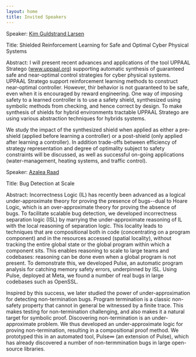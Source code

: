 ```yaml
---
layout: home
title: Invited Speakers
---
```


Speaker: [Kim Guldstrand Larsen](https://kgl.cs.aau.dk/)

Title: Shielded Reinforcement Learning for Safe and Optimal Cyber Physical Systems

Abstract:
I will present recent advances and applications of the tool UPPAAL Stratego (www.uppaal.org) supporting automatic synthesis of guaranteed safe and near-optimal control strategies for cyber physical systems. UPPAAL Stratego support reinforcement learning methods to construct near-optimal controller. However, thir behavior is not guaranteed to be safe, even when it is encouraged by reward engineering. One way of imposing safety to a learned controller is to use a safety shield, synthesized using symbolic methods from checking, and hence  correct by design. To make synthesis of shields for hybrid environments tractable UPPAAL Stratego are using various abstraction techniques for hybrids systems.

We study the impact of the synthesized shield when applied as either a pre-shield (applied before learning a controller) or a post-shield (only applied after learning a controller). In addition trade-offs between efficiency of strategy representation and degree of optimality subject to safety constraints will be discussed, as well as successful on-going applications (water-management, heating systems, and traffic control).

Speaker: [Azalea Raad](https://www.soundandcomplete.org/index.html) 

Title: Bug Detection at Scale

Abstract:  Incorrectness Logic (IL) has recently been advanced as a logical under-approximate theory for proving the presence of bugs--dual to Hoare Logic, which is an over-approximate theory for proving the absence of bugs. To facilitate scalable bug detection, we developed incorrectness separation logic (ISL) by marrying the under-approximate reasoning of IL with the local reasoning of separation logic. This locality leads to techniques that are compositional both in code (concentrating on a program component) and in the resources accessed (spatial locality), without tracking the entire global state or the global program within which a component sits. This enables reasoning to scale to large teams and codebases: reasoning can be done even when a global program is not present. To demonstrate this, we developed Pulse, an automatic program analysis for catching memory safety errors, underpinned by ISL. Using Pulse, deployed at Meta, we found a number of real bugs in large codebases such as OpenSSL.

Inspired by this success, we later studied the power of under-approximation for detecting non-termination bugs. Program termination is a classic non-safety property that cannot in general be witnessed by a finite trace. This makes testing for non-termination challenging, and also makes it a natural target for symbolic proof.  Discovering non-termination is an under-approximate problem. We thus developed an under-approximate logic for proving non-termination, resulting in a compositional proof method. We prototyped this in an automated tool, Pulse∞ (an extension of Pulse), which has already discovered a number of non-termmination bugs in large open-source libraries.
